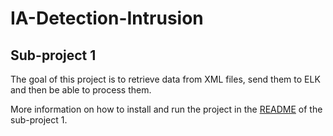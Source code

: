 # IA-Detection-Intrusion

## Sub-project 1

The goal of this project is to retrieve data from XML files, send them to ELK and then be able to process them.

More information on how to install and run the project in the [README](./sous-projet-1/README.md) of the sub-project 1.
